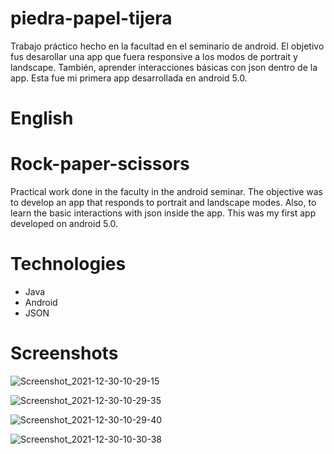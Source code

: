 # piedra-papel-tijera

Trabajo práctico hecho en la facultad en el seminario de android.
El objetivo fus desarollar una app que fuera responsive a los modos de portrait y landscape. También, aprender interacciones básicas con json dentro de la app. Esta fue mi primera app desarrollada en android 5.0.

# English
# Rock-paper-scissors

Practical work done in the faculty in the android seminar.
The objective was to develop an app that responds to portrait and landscape modes. Also, to learn the basic interactions with json inside the app. This was my first app developed on android 5.0.

# Technologies

* Java
* Android
* JSON

# Screenshots

![Screenshot_2021-12-30-10-29-15](https://user-images.githubusercontent.com/38327663/147756902-86e6ce1f-de7a-47a8-a5e5-6ae8affd70de.png)

![Screenshot_2021-12-30-10-29-35](https://user-images.githubusercontent.com/38327663/147756907-d1c58e79-27ae-4831-8119-e9812022f361.png)

![Screenshot_2021-12-30-10-29-40](https://user-images.githubusercontent.com/38327663/147756914-ab96869d-2a2b-4b04-93e8-9c498dac74ca.png)

![Screenshot_2021-12-30-10-30-38](https://user-images.githubusercontent.com/38327663/147756920-fb3cec17-0758-4ed6-8577-3d54ad2f411e.png)
